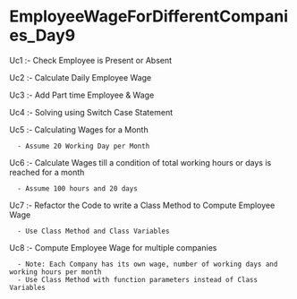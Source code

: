 # EmployeeWageForDifferentCompanies_Day9
Uc1 :- Check Employee is Present or Absent

Uc2 :- Calculate Daily Employee Wage

Uc3 :- Add Part time Employee & Wage

Uc4 :- Solving using Switch Case Statement

Uc5 :- Calculating Wages for a Month
      
      - Assume 20 Working Day per Month
      
Uc6 :- Calculate Wages till a condition of total working hours or days is reached for a month
  
      - Assume 100 hours and 20 days
      
Uc7 :- Refactor the Code to write a Class Method to Compute Employee Wage

      - Use Class Method and Class Variables
      
Uc8 :- Compute Employee Wage for multiple companies

      - Note: Each Company has its own wage, number of working days and working hours per month
      - Use Class Method with function parameters instead of Class Variables
